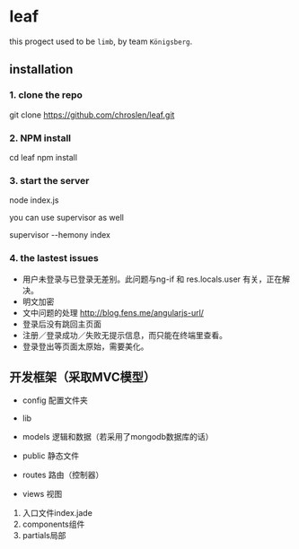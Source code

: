 # leaf
this progect used to be `limb`, by team `Königsberg`.

## installation

### 1. clone the repo

  git clone https://github.com/chroslen/leaf.git

### 2. NPM install

  cd leaf
  npm install

### 3. start the server

  node index.js
  
you can use supervisor as well

  supervisor --hemony index

### 4. the lastest issues

- 用户未登录与已登录无差别。此问题与ng-if 和 res.locals.user 有关，正在解决。
- 明文加密
- 文中问题的处理 http://blog.fens.me/angularjs-url/
- 登录后没有跳回主页面
- 注册／登录成功／失败无提示信息，而只能在终端里查看。
- 登录登出等页面太原始，需要美化。

## 开发框架（采取MVC模型）
- config
配置文件夹
- lib

- models
逻辑和数据（若采用了mongodb数据库的话）
- public
静态文件
- routes
路由（控制器）
- views
视图
1. 入口文件index.jade
2. components组件
3. partials局部
